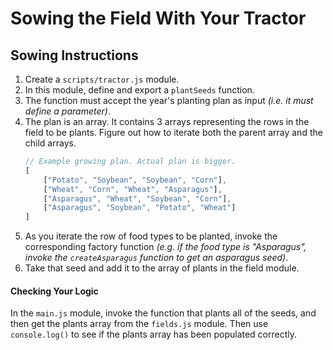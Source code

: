 # Sowing the Field With Your Tractor

## Sowing Instructions

1. Create a `scripts/tractor.js` module.
1. In this module, define and export a `plantSeeds` function.
1. The function must accept the year's planting plan as input _(i.e. it must define a parameter)_.
1. The plan is an array. It contains 3 arrays representing the rows in the field to be plants. Figure out how to iterate both the parent array and the child arrays.
    ```js
    // Example growing plan. Actual plan is bigger.
    [
        ["Potato", "Soybean", "Soybean", "Corn"],
        ["Wheat", "Corn", "Wheat", "Asparagus"],
        ["Asparagus", "Wheat", "Soybean", "Corn"],
        ["Asparagus", "Soybean", "Potato", "Wheat"]
    ]
    ```
1. As you iterate the row of food types to be planted, invoke the corresponding factory function _(e.g. if the food type is "Asparagus", invoke the `createAsparagus` function to get an asparagus seed)_.
1. Take that seed and add it to the array of plants in the field module.

#### Checking Your Logic

In the `main.js` module, invoke the function that plants all of the seeds, and then get the plants array from the `fields.js` module. Then use `console.log()` to see if the plants array has been populated correctly.
